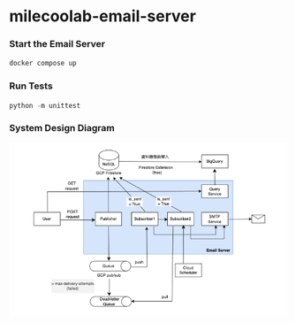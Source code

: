 # milecoolab-email-server

### Start the Email Server 
```python
docker compose up
```

### Run Tests
```python
python -m unittest
```

### System Design Diagram
![Example Image](./images/system_design_diagram.png)
